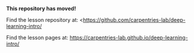**This repository has moved!**

Find the lesson repository at: <https://github.com/carpentries-lab/deep-learning-intro/

Find the lesson pages at: https://carpentries-lab.github.io/deep-learning-intro/

